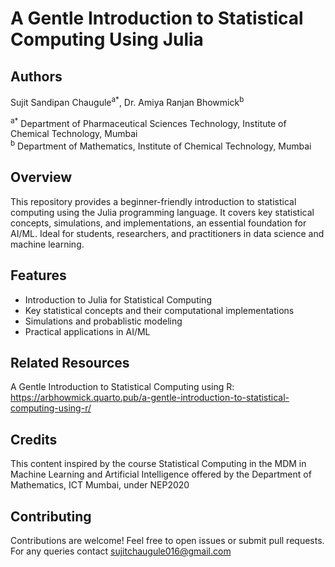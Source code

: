 # A Gentle Introduction to Statistical Computing Using Julia  

## Authors  
Sujit Sandipan Chaugule<sup>a*</sup>, Dr. Amiya Ranjan Bhowmick<sup>b</sup>  

<sup>a*</sup> Department of Pharmaceutical Sciences Technology, Institute of Chemical Technology, Mumbai  
<sup>b</sup> Department of Mathematics, Institute of Chemical Technology, Mumbai  


## Overview
This repository provides a beginner-friendly introduction to statistical computing using the Julia programming language. It covers key statistical concepts, simulations, and implementations, an essential foundation for AI/ML. Ideal for students, researchers, and practitioners in data science and machine learning.

## Features
- Introduction to Julia for Statistical Computing
- Key statistical concepts and their computational implementations
- Simulations and probablistic modeling
- Practical applications in AI/ML

## Related Resources 
A Gentle Introduction to Statistical Computing using R: https://arbhowmick.quarto.pub/a-gentle-introduction-to-statistical-computing-using-r/

## Credits 
This content inspired by the course Statistical Computing in the MDM in Machine Learning and Artificial Intelligence offered by the Department of Mathematics, ICT Mumbai, under NEP2020

## Contributing
Contributions are welcome! Feel free to open issues or submit pull requests. For any queries contact sujitchaugule016@gmail.com
